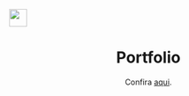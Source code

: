 <img align="center" width="32" height="32" src="https://github.com/gustavohernandes11/portfolio/assets/66632840/4d158cfc-53da-4739-8a62-e358b7b8f126)https://github.com/gustavohernandes11/portfolio/assets/66632840/4d158cfc-53da-4739-8a62-e358b7b8f126">
<h1 align="center">Portfolio</h1>
<p align="center"> Confira <a href="https://gustavohernandes.netlify.app">aqui</a>.</p>
